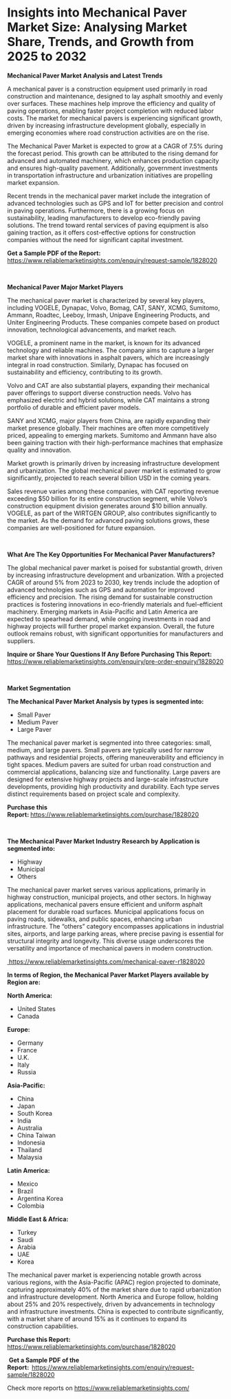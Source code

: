 <p><h1>Insights into Mechanical Paver Market Size: Analysing Market Share, Trends, and Growth from 2025 to 2032</h1></p><p><strong>Mechanical Paver Market Analysis and Latest Trends</strong></p>
<p><p>A mechanical paver is a construction equipment used primarily in road construction and maintenance, designed to lay asphalt smoothly and evenly over surfaces. These machines help improve the efficiency and quality of paving operations, enabling faster project completion with reduced labor costs. The market for mechanical pavers is experiencing significant growth, driven by increasing infrastructure development globally, especially in emerging economies where road construction activities are on the rise.</p><p>The Mechanical Paver Market is expected to grow at a CAGR of 7.5% during the forecast period. This growth can be attributed to the rising demand for advanced and automated machinery, which enhances production capacity and ensures high-quality pavement. Additionally, government investments in transportation infrastructure and urbanization initiatives are propelling market expansion.</p><p>Recent trends in the mechanical paver market include the integration of advanced technologies such as GPS and IoT for better precision and control in paving operations. Furthermore, there is a growing focus on sustainability, leading manufacturers to develop eco-friendly paving solutions. The trend toward rental services of paving equipment is also gaining traction, as it offers cost-effective options for construction companies without the need for significant capital investment.</p></p>
<p><strong>Get a Sample PDF of the Report:&nbsp;</strong> <a href="https://www.reliablemarketinsights.com/enquiry/request-sample/1828020?utm_campaign=1932&utm_medium=2&utm_source=Github&utm_content=ia&utm_term=19022025&utm_id=mechanical-paver">https://www.reliablemarketinsights.com/enquiry/request-sample/1828020</a></p>
<p>&nbsp;</p>
<p><strong>Mechanical Paver Major Market Players</strong></p>
<p><p>The mechanical paver market is characterized by several key players, including VOGELE, Dynapac, Volvo, Bomag, CAT, SANY, XCMG, Sumitomo, Ammann, Roadtec, Leeboy, Irmash, Unipave Engineering Products, and Uniter Engineering Products. These companies compete based on product innovation, technological advancements, and market reach.</p><p>VOGELE, a prominent name in the market, is known for its advanced technology and reliable machines. The company aims to capture a larger market share with innovations in asphalt pavers, which are increasingly integral in road construction. Similarly, Dynapac has focused on sustainability and efficiency, contributing to its growth.</p><p>Volvo and CAT are also substantial players, expanding their mechanical paver offerings to support diverse construction needs. Volvo has emphasized electric and hybrid solutions, while CAT maintains a strong portfolio of durable and efficient paver models.</p><p>SANY and XCMG, major players from China, are rapidly expanding their market presence globally. Their machines are often more competitively priced, appealing to emerging markets. Sumitomo and Ammann have also been gaining traction with their high-performance machines that emphasize quality and innovation.</p><p>Market growth is primarily driven by increasing infrastructure development and urbanization. The global mechanical paver market is estimated to grow significantly, projected to reach several billion USD in the coming years.</p><p>Sales revenue varies among these companies, with CAT reporting revenue exceeding $50 billion for its entire construction segment, while Volvo’s construction equipment division generates around $10 billion annually. VOGELE, as part of the WIRTGEN GROUP, also contributes significantly to the market. As the demand for advanced paving solutions grows, these companies are well-positioned for future expansion.</p></p>
<p>&nbsp;</p>
<p><strong>What Are The Key Opportunities For Mechanical Paver Manufacturers?</strong></p>
<p><p>The global mechanical paver market is poised for substantial growth, driven by increasing infrastructure development and urbanization. With a projected CAGR of around 5% from 2023 to 2030, key trends include the adoption of advanced technologies such as GPS and automation for improved efficiency and precision. The rising demand for sustainable construction practices is fostering innovations in eco-friendly materials and fuel-efficient machinery. Emerging markets in Asia-Pacific and Latin America are expected to spearhead demand, while ongoing investments in road and highway projects will further propel market expansion. Overall, the future outlook remains robust, with significant opportunities for manufacturers and suppliers.</p></p>
<p><strong>Inquire or Share Your Questions If Any Before Purchasing This Report:</strong> <a href="https://www.reliablemarketinsights.com/enquiry/pre-order-enquiry/1828020?utm_campaign=1932&utm_medium=2&utm_source=Github&utm_content=ia&utm_term=19022025&utm_id=mechanical-paver">https://www.reliablemarketinsights.com/enquiry/pre-order-enquiry/1828020</a></p>
<p>&nbsp;</p>
<p><strong>Market Segmentation</strong></p>
<p><strong>The Mechanical Paver Market Analysis by types is segmented into:</strong></p>
<p><ul><li>Small Paver</li><li>Medium Paver</li><li>Large Paver</li></ul></p>
<p><p>The mechanical paver market is segmented into three categories: small, medium, and large pavers. Small pavers are typically used for narrow pathways and residential projects, offering maneuverability and efficiency in tight spaces. Medium pavers are suited for urban road construction and commercial applications, balancing size and functionality. Large pavers are designed for extensive highway projects and large-scale infrastructure developments, providing high productivity and durability. Each type serves distinct requirements based on project scale and complexity.</p></p>
<p><strong>Purchase this Report:&nbsp;</strong><a href="https://www.reliablemarketinsights.com/purchase/1828020?utm_campaign=1932&utm_medium=2&utm_source=Github&utm_content=ia&utm_term=19022025&utm_id=mechanical-paver">https://www.reliablemarketinsights.com/purchase/1828020</a></p>
<p>&nbsp;</p>
<p><strong>The Mechanical Paver Market Industry Research by Application is segmented into:</strong></p>
<p><ul><li>Highway</li><li>Municipal</li><li>Others</li></ul></p>
<p><p>The mechanical paver market serves various applications, primarily in highway construction, municipal projects, and other sectors. In highway applications, mechanical pavers ensure efficient and uniform asphalt placement for durable road surfaces. Municipal applications focus on paving roads, sidewalks, and public spaces, enhancing urban infrastructure. The “others” category encompasses applications in industrial sites, airports, and large parking areas, where precise paving is essential for structural integrity and longevity. This diverse usage underscores the versatility and importance of mechanical pavers in modern construction.</p></p>
<p><a href="https://www.reliablemarketinsights.com/mechanical-paver-r1828020?utm_campaign=1932&utm_medium=2&utm_source=Github&utm_content=ia&utm_term=19022025&utm_id=mechanical-paver">&nbsp;https://www.reliablemarketinsights.com/mechanical-paver-r1828020</a></p>
<p><strong>In terms of Region, the Mechanical Paver Market Players available by Region are:</strong></p>
<p>
    <p> <strong> North America: </strong>
        <ul>
            <li>United States</li>
            <li>Canada</li>
        </ul>
        </p> 
    <p> <strong> Europe: </strong>
        <ul>
            <li>Germany</li>
            <li>France</li>
            <li>U.K.</li>
            <li>Italy</li>
            <li>Russia</li>
        </ul>
        </p> 
    <p> <strong> Asia-Pacific: </strong>
        <ul>
            <li>China</li>
            <li>Japan</li>
            <li>South Korea</li>
            <li>India</li>
            <li>Australia</li>
            <li>China Taiwan</li>
            <li>Indonesia</li>
            <li>Thailand</li>
            <li>Malaysia</li>
        </ul>
        </p> 
    <p> <strong> Latin America: </strong>
        <ul>
            <li>Mexico</li>
            <li>Brazil</li>
            <li>Argentina Korea</li>
            <li>Colombia</li>
        </ul>
        </p> 
    <p> <strong> Middle East & Africa: </strong>
        <ul>
            <li>Turkey</li>
            <li>Saudi</li>
            <li>Arabia</li>
            <li>UAE</li>
            <li>Korea</li>
        </ul>
    </p>
    </p>
<p><p>The mechanical paver market is experiencing notable growth across various regions, with the Asia-Pacific (APAC) region projected to dominate, capturing approximately 40% of the market share due to rapid urbanization and infrastructure development. North America and Europe follow, holding about 25% and 20% respectively, driven by advancements in technology and infrastructure investments. China is expected to contribute significantly, with a market share of around 15% as it continues to expand its construction capabilities.</p></p>
<p><strong>Purchase this Report: </strong><a href="https://www.reliablemarketinsights.com/purchase/1828020?utm_campaign=1932&utm_medium=2&utm_source=Github&utm_content=ia&utm_term=19022025&utm_id=mechanical-paver">https://www.reliablemarketinsights.com/purchase/1828020</a></p>
<p>&nbsp;<strong>Get a Sample PDF of the Report:&nbsp;&nbsp;</strong><a href="https://www.reliablemarketinsights.com/enquiry/request-sample/1828020?utm_campaign=1932&utm_medium=2&utm_source=Github&utm_content=ia&utm_term=19022025&utm_id=mechanical-paver">https://www.reliablemarketinsights.com/enquiry/request-sample/1828020</a></p>
<p><strong></strong></p>
<p>Check more reports on <a href="https://www.reliablemarketinsights.com/?utm_campaign=1932&utm_medium=2&utm_source=Github&utm_content=ia&utm_term=19022025&utm_id=mechanical-paver">https://www.reliablemarketinsights.com/</a></p>